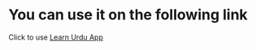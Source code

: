 # You can use it on the following link

Click to use [Learn Urdu App](https://imrankabir.github.io/learn-urdu)
